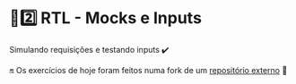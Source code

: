 # :sunrise::two: RTL - Mocks e Inputs

Simulando requisições e testando inputs :heavy_check_mark:

:on: Os exercícios de hoje foram feitos numa fork de um [repositório externo](https://github.com/KevinFraga/exercise-digimon-finders) :link:
